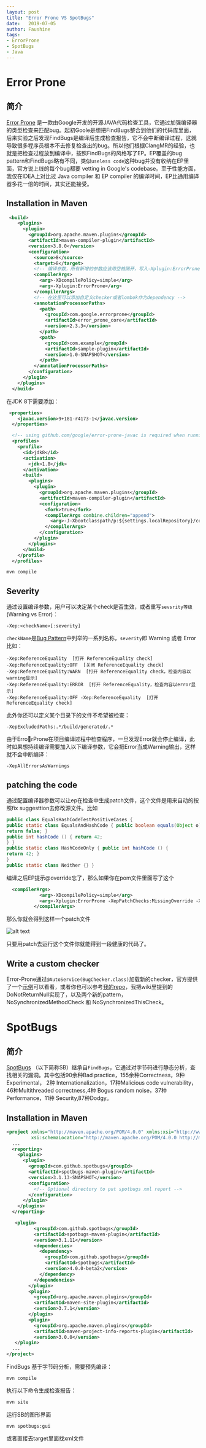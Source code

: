 ```yaml
---
layout: post
title: "Error Prone VS SpotBugs"
date:   2019-07-05
author: Faushine
tags: 
- ErrorProne
- SpotBugs
- Java
---
```


# Error Prone

## 简介

[Error Prone](https://errorprone.info/) 是一款由Google开发的开源JAVA代码检查工具，它通过加强编译器的类型检查来匹配bug。起初Goole是想把FindBugs整合到他们的代码库里面，后来实验之后发现FindBugs是编译后生成检查报告，它不会中断编译过程，这就导致很多程序员根本不去修复检查出的bug。所以他们根据ClangMR的经验，也就是把检查过程放到编译中，按照FindBugs的风格写了EP。EP覆盖的bug pattern和FindBugs略有不同，类似`useless code`这种bug并没有收纳在EP里面，官方说上线的每个bug都要 vetting in Google's codebase。至于性能方面，我仅在IDEA上对比过 Java compiler 和 EP compiler 的编译时间，EP比通用编译器多花一倍的时间，其实还能接受。

## Installation in Maven

```xml
 <build>
    <plugins>
      <plugin>
        <groupId>org.apache.maven.plugins</groupId>
        <artifactId>maven-compiler-plugin</artifactId>
        <version>3.8.0</version>
        <configuration>
          <source>8</source>
          <target>8</target>
          <!-- 编译参数，所有新增的参数应该用空格隔开，写入-Xplugin:ErrorProne之后-->
          <compilerArgs>
            <arg>-XDcompilePolicy=simple</arg>
            <arg>-Xplugin:ErrorProne</arg>
          </compilerArgs>
          <!-- 在这里可以添加自定义checker或者lombok作为dependency -->
          <annotationProcessorPaths>
            <path>
              <groupId>com.google.errorprone</groupId>
              <artifactId>error_prone_core</artifactId>
              <version>2.3.3</version>
            </path>
            <path>
              <groupId>com.example</groupId>
              <artifactId>sample-plugin</artifactId>
              <version>1.0-SNAPSHOT</version>
            </path>
          </annotationProcessorPaths>
        </configuration>
      </plugin>
    </plugins>
  </build>
```

在JDK 8下需要添加：

```xml
 <properties>
    <javac.version>9+181-r4173-1</javac.version>
  </properties>

  <!-- using github.com/google/error-prone-javac is required when running on JDK 8 -->
  <profiles>
    <profile>
      <id>jdk8</id>
      <activation>
        <jdk>1.8</jdk>
      </activation>
      <build>
        <plugins>
          <plugin>
            <groupId>org.apache.maven.plugins</groupId>
            <artifactId>maven-compiler-plugin</artifactId>
            <configuration>
              <fork>true</fork>
              <compilerArgs combine.children="append">
                <arg>-J-Xbootclasspath/p:${settings.localRepository}/com/google/errorprone/javac/${javac.version}/javac-${javac.version}.jar</arg>
              </compilerArgs>
            </configuration>
          </plugin>
        </plugins>
      </build>
    </profile>
  </profiles>
```

```bash
mvn compile
```

## Severity

通过设置编译参数，用户可以决定某个check是否生效，或者重写`sevsrity等级`(Warning vs Error)：

```
-Xep:<checkName>[:severity]
```
`checkName`是[Bug Pattern](https://errorprone.info/bugpatterns)中列举的一系列名称，`severity`即 Warning 或者 Error
比如：

```
-Xep:ReferenceEquality  [打开 ReferenceEquality check]
-Xep:ReferenceEquality:OFF  [关闭 ReferenceEquality check]
-Xep:ReferenceEquality:WARN  [打开 ReferenceEquality check，检查内容以warning显示]
-Xep:ReferenceEquality:ERROR  [打开 ReferenceEquality，检查内容以error显示]
-Xep:ReferenceEquality:OFF -Xep:ReferenceEquality  [打开 ReferenceEquality check]
```

此外你还可以定义某个目录下的文件不希望被检查：

```
-XepExcludedPaths:.*/build/generated/.*
```

由于ErrorProne在项目编译过程中检查程序，一旦发现Error就会停止编译，此时如果想持续编译需要加入以下编译参数，它会把Error当成Warning输出，这样就不会中断编译：

```
-XepAllErrorsAsWarnings
```

## patching the code

通过配置编译器参数可以让ep在检查中生成patch文件，这个文件是用来自动的按照fix suggesttion去修改源文件。比如

```java
public class EqualsHashCodeTestPositiveCases {
public static class EqualsAndHashCode { public boolean equals(Object o) {
return false; }
public int hashCode () { return 42;
} }
public static class HashCodeOnly { public int hashCode () {
return 42; }
}
public static class Neither {} }
```

编译之后EP提示@override忘了，那么如果你在pom文件里面写了这个

```xml
  <compilerArgs>
            <arg>-XDcompilePolicy=simple</arg>
            <arg>-Xplugin:ErrorProne -XepPatchChecks:MissingOverride -XepPatchLocation:/Users/faushine/Documents/CaseStudy </arg>
          </compilerArgs>
```

那么你就会得到这样一个patch文件

![alt text](/img/in-post/2018-07-30/patchfile.png)

只要用patch去运行这个文件你就能得到一段健康的代码了。

## Write a custom checker

Error-Prone通过`@AutoService(BugChecker.class)`加载新的checker，官方提供了一个[示例](https://github.com/google/error-prone/tree/master/examples/plugin/maven)可以看看，或者你也可以参考[我的repo](https://github.com/faushine/custom-checker)，我把wiki里提到的DoNotReturnNull实现了，以及两个新的pattern，NoSynchronizedMethodCheck 和 NoSynchronizedThisCheck。



# SpotBugs

## 简介

[SpotBugs](https://spotbugs.github.io/) （以下简称SB）继承自`FindBugs`，它通过对字节码进行静态分析，查找相关的漏洞。其中包括90余种Bad practice，155余种Correctness，9种Experimental， 2种 Internationalization，17种Malicious code vulnerability，46种Multithreaded correctness,4种 Bogus random noise，37种Performance，11种 Security,87种Dodgy。

## Installation in Maven

```xml
<project xmlns="http://maven.apache.org/POM/4.0.0" xmlns:xsi="http://www.w3.org/2001/XMLSchema-instance"
         xsi:schemaLocation="http://maven.apache.org/POM/4.0.0 http://maven.apache.org/xsd/maven-4.0.0.xsd">
  ...
  <reporting>
    <plugins>
      <plugin>
        <groupId>com.github.spotbugs</groupId>
        <artifactId>spotbugs-maven-plugin</artifactId>
        <version>3.1.13-SNAPSHOT</version>
        <configuration>
          <!-- Optional directory to put spotbugs xml report -->
        </configuration>
      </plugin>
    </plugins>
  </reporting>

   <plugin>
          <groupId>com.github.spotbugs</groupId>
          <artifactId>spotbugs-maven-plugin</artifactId>
          <version>3.1.11</version>
          <dependencies>
            <dependency>
              <groupId>com.github.spotbugs</groupId>
              <artifactId>spotbugs</artifactId>
              <version>4.0.0-beta2</version>
            </dependency>
          </dependencies>
        </plugin>
        <plugin>
          <groupId>org.apache.maven.plugins</groupId>
          <artifactId>maven-site-plugin</artifactId>
          <version>3.7.1</version>
        </plugin>
        <plugin>
          <groupId>org.apache.maven.plugins</groupId>
          <artifactId>maven-project-info-reports-plugin</artifactId>
          <version>3.0.0</version>
   </plugin>
  ...
</project>
```

FindBugs 基于字节码分析，需要预先编译：

```
mvn compile
```

执行以下命令生成检查报告：

```bash
mvn site
```

运行SB的图形界面
```
mvn spotbugs:gui
```

或者直接去target里面找xml文件


